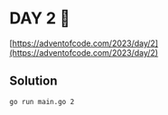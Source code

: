 # DAY 2 🎄

[https://adventofcode.com/2023/day/2](https://adventofcode.com/2023/day/2)

## Solution

```bash
go run main.go 2
```
